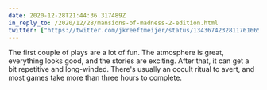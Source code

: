 ```yaml
---
date: 2020-12-28T21:44:36.317489Z
in_reply_to: /2020/12/28/mansions-of-madness-2-edition.html
twitter: ["https://twitter.com/jkreeftmeijer/status/1343674232811761665"]
---
```

The first couple of plays are a lot of fun. The atmosphere is great, everything looks good, and the stories are exciting. After that, it can get a bit repetitive and long-winded. There's usually an occult ritual to avert, and most games take more than three hours to complete.
